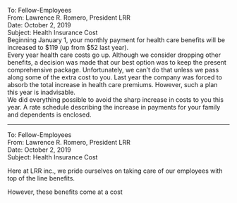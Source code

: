 To: Fellow-Employees  
From: Lawrence R. Romero, President LRR  
Date: October 2, 2019  
Subject: Health Insurance Cost  
Beginning January 1, your monthly payment for health care benefits will be increased to $119 (up from $52 last year).  
Every year health care costs go up. Although we consider dropping other benefits, a decision was made that our best option was to keep the present comprehensive package. Unfortunately, we can’t do that unless we pass along some of the extra cost to you. Last year the company was forced to absorb the total increase in health care premiums. However, such a plan this year is inadvisable.  
We did everything possible to avoid the sharp increase in costs to you this year. A rate schedule describing the increase in payments for your family and dependents is enclosed.
 
-------------------------------------------------------------------------------------------------------------------------------  
To: Fellow-Employees  
From: Lawrence R. Romero, President LRR  
Date: October 2, 2019  
Subject: Health Insurance Cost
   

Here at LRR inc., we pride ourselves on taking care of our employees with top of the line benefits.
 
However, these benefits come at a cost